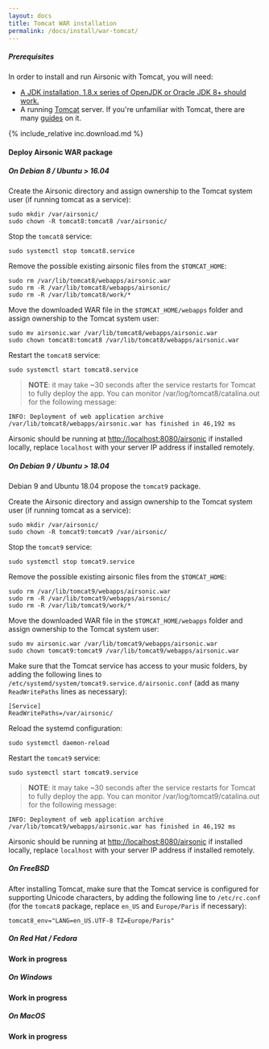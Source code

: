 ```yaml
---
layout: docs
title: Tomcat WAR installation
permalink: /docs/install/war-tomcat/
---
```

##### Prerequisites

In order to install and run Airsonic with Tomcat, you will need:
- [A JDK installation, 1.8.x series of OpenJDK or Oracle JDK 8+ should work.](/docs/install/prerequisites)
- A running [Tomcat](http://tomcat.apache.org/) server. If you're unfamiliar with Tomcat, there are many [guides](https://www.digitalocean.com/community/tags/java?q=How+to+install+tomcat8&type=tutorials) on it.

{% include_relative inc.download.md %}

#### Deploy Airsonic WAR package

##### On Debian 8 / Ubuntu > 16.04

Create the Airsonic directory and assign ownership to the Tomcat system user (if running tomcat as a service):

```
sudo mkdir /var/airsonic/
sudo chown -R tomcat8:tomcat8 /var/airsonic/
```

Stop the `tomcat8` service:

```
sudo systemctl stop tomcat8.service
```

Remove the possible existing airsonic files from the `$TOMCAT_HOME`:

```
sudo rm /var/lib/tomcat8/webapps/airsonic.war
sudo rm -R /var/lib/tomcat8/webapps/airsonic/
sudo rm -R /var/lib/tomcat8/work/*
```

Move the downloaded WAR file in the `$TOMCAT_HOME/webapps` folder and assign ownership to the Tomcat system user:

```
sudo mv airsonic.war /var/lib/tomcat8/webapps/airsonic.war
sudo chown tomcat8:tomcat8 /var/lib/tomcat8/webapps/airsonic.war
```

Restart the `tomcat8` service:

```
sudo systemctl start tomcat8.service
```

> **NOTE**: it may take ~30 seconds after the service restarts for Tomcat to fully deploy the app. You can monitor /var/log/tomcat8/catalina.out for the following message:
```
INFO: Deployment of web application archive /var/lib/tomcat8/webapps/airsonic.war has finished in 46,192 ms
```

Airsonic should be running at [http://localhost:8080/airsonic](http://localhost:8080/airsonic) if installed locally, replace `localhost` with your server IP address if installed remotely.

##### On Debian 9 / Ubuntu > 18.04

Debian 9 and Ubuntu 18.04 propose the `tomcat9` package.

Create the Airsonic directory and assign ownership to the Tomcat system user (if running tomcat as a service):

```
sudo mkdir /var/airsonic/
sudo chown -R tomcat9:tomcat9 /var/airsonic/
```

Stop the `tomcat9` service:

```
sudo systemctl stop tomcat9.service
```

Remove the possible existing airsonic files from the `$TOMCAT_HOME`:

```
sudo rm /var/lib/tomcat9/webapps/airsonic.war
sudo rm -R /var/lib/tomcat9/webapps/airsonic/
sudo rm -R /var/lib/tomcat9/work/*
```

Move the downloaded WAR file in the `$TOMCAT_HOME/webapps` folder and assign ownership to the Tomcat system user:

```
sudo mv airsonic.war /var/lib/tomcat9/webapps/airsonic.war
sudo chown tomcat9:tomcat9 /var/lib/tomcat9/webapps/airsonic.war
```

Make sure that the Tomcat service has access to your music folders, by adding
the following lines to `/etc/systemd/system/tomcat9.service.d/airsonic.conf`
(add as many `ReadWritePaths` lines as necessary):

```
[Service]
ReadWritePaths=/var/airsonic/
```

Reload the systemd configuration:

```
sudo systemctl daemon-reload
```

Restart the `tomcat9` service:

```
sudo systemctl start tomcat9.service
```

> **NOTE**: it may take ~30 seconds after the service restarts for Tomcat to fully deploy the app. You can monitor /var/log/tomcat9/catalina.out for the following message:
```
INFO: Deployment of web application archive /var/lib/tomcat9/webapps/airsonic.war has finished in 46,192 ms
```

Airsonic should be running at [http://localhost:8080/airsonic](http://localhost:8080/airsonic) if installed locally, replace `localhost` with your server IP address if installed remotely.

##### On FreeBSD

After installing Tomcat, make sure that the Tomcat service is configured for
supporting Unicode characters, by adding the following line to `/etc/rc.conf`
(for the `tomcat8` package, replace `en_US` and `Europe/Paris` if necessary):

```
tomcat8_env="LANG=en_US.UTF-8 TZ=Europe/Paris"
```

##### On Red Hat / Fedora

**Work in progress**

##### On Windows

**Work in progress**

##### On MacOS

**Work in progress**
